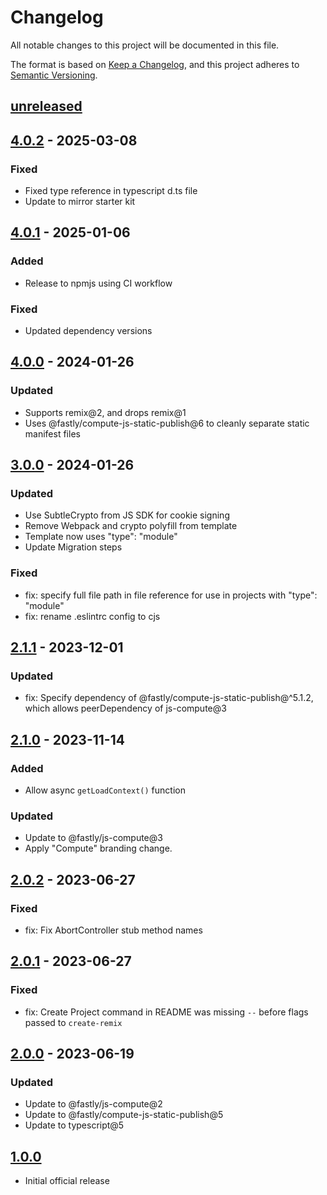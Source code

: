 # Changelog

All notable changes to this project will be documented in this file.

The format is based on [Keep a Changelog](https://keepachangelog.com/en/1.0.0/),
and this project adheres to [Semantic Versioning](https://semver.org/spec/v2.0.0.html).

## [unreleased]

## [4.0.2] - 2025-03-08

### Fixed

- Fixed type reference in typescript d.ts file
- Update to mirror starter kit

## [4.0.1] - 2025-01-06

### Added

- Release to npmjs using CI workflow

### Fixed

- Updated dependency versions

## [4.0.0] - 2024-01-26

### Updated

- Supports remix@2, and drops remix@1
- Uses @fastly/compute-js-static-publish@6 to cleanly separate static manifest files

## [3.0.0] - 2024-01-26

### Updated

- Use SubtleCrypto from JS SDK for cookie signing
- Remove Webpack and crypto polyfill from template
- Template now uses "type": "module"
- Update Migration steps

### Fixed

- fix: specify full file path in file reference for use in projects with "type": "module"
- fix: rename .eslintrc config to cjs

## [2.1.1] - 2023-12-01

### Updated

- fix: Specify dependency of @fastly/compute-js-static-publish@^5.1.2,
    which allows peerDependency of js-compute@3

## [2.1.0] - 2023-11-14

### Added

- Allow async `getLoadContext()` function

### Updated

- Update to @fastly/js-compute@3
- Apply "Compute" branding change.

## [2.0.2] - 2023-06-27

### Fixed

- fix: Fix AbortController stub method names

## [2.0.1] - 2023-06-27

### Fixed

- fix: Create Project command in README was missing `--` before flags passed to `create-remix`

## [2.0.0] - 2023-06-19

### Updated

- Update to @fastly/js-compute@2
- Update to @fastly/compute-js-static-publish@5
- Update to typescript@5

## [1.0.0]

- Initial official release

[unreleased]: https://github.com/fastly/remix-compute-js/compare/v4.0.2...HEAD
[4.0.2]: https://github.com/fastly/remix-compute-js/compare/v4.0.1...v4.0.2
[4.0.1]: https://github.com/fastly/remix-compute-js/compare/v4.0.0...v4.0.1
[4.0.0]: https://github.com/fastly/remix-compute-js/compare/v3.0.0...v4.0.0
[3.0.0]: https://github.com/fastly/remix-compute-js/compare/v2.1.0...v3.0.0
[2.1.1]: https://github.com/fastly/remix-compute-js/compare/v2.1.0...v2.1.1
[2.1.0]: https://github.com/fastly/remix-compute-js/compare/v2.0.2...v2.1.0
[2.0.2]: https://github.com/fastly/remix-compute-js/compare/v2.0.1...v2.0.2
[2.0.1]: https://github.com/fastly/remix-compute-js/compare/v2.0.0...v2.0.1
[2.0.0]: https://github.com/fastly/remix-compute-js/compare/v1.0.0...v2.0.0
[1.0.0]: https://github.com/fastly/remix-compute-js/releases/tag/v1.0.0
